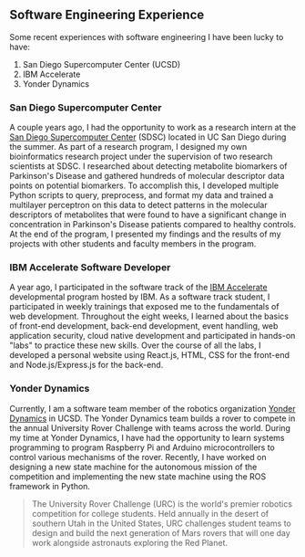 ## Software Engineering Experience

Some recent experiences with software engineering I have been lucky to have:

1. San Diego Supercomputer Center (UCSD)
2. IBM Accelerate
3. Yonder Dynamics 


### San Diego Supercomputer Center 

A couple years ago, I had the opportunity to work as a research intern at the [San Diego Supercomputer Center](https://www.sdsc.edu/) (SDSC) located in UC San Diego during the summer. As part of a research program, I designed my own bioinformatics research project under the supervision of two research scientists at SDSC. I researched about detecting metabolite biomarkers of Parkinson's Disease and gathered hundreds of molecular descriptor data points on potential biomarkers. To accomplish this, I developed multiple Python scripts to query, preprocess, and format my data and trained a multilayer perceptron on this data to detect patterns in the molecular descriptors of metabolites that were found to have a significant change in concentration in Parkinson's Disease patients compared to healthy controls. At the end of the program, I presented my findings and the results of my projects with other students and faculty members in the program. 

### IBM Accelerate Software Developer

A year ago, I participated in the software track of the [IBM Accelerate](https://www.ibm.com/blogs/jobs/career-ready-skills-with-ibm-accelerate-summer-program/) developmental program hosted by IBM. As a software track student, I participated in weekly trainings that exposed me to the fundamentals of web development. Throughout the eight weeks, I learned about the basics of front-end development, back-end development, event handling, web application security, cloud native development and participated in hands-on "labs" to practice these new skills. Over the course of all the labs, I developed a personal website using React.js, HTML, CSS for the front-end and Node.js/Express.js for the back-end. 


### Yonder Dynamics

Currently, I am a software team member of the robotics organization [Yonder Dynamics](https://yonderdynamics.org/#/) in UCSD. The Yonder Dynamics team builds a rover to compete in the annual University Rover Challenge with teams across the world. During my time at Yonder Dynamics, I have had the opportunity to learn systems programming to program Raspberry Pi and Arduino microcontrollers to control various mechanisms of the rover. Recently, I have worked on designing a new state machine for the autonomous mission of the competition and implementing the new state machine using the ROS framework in Python. 

> The University Rover Challenge (URC) is the world's premier robotics competition for college students.  Held annually in the desert of southern Utah in the United States, URC challenges student teams to design and build the next generation of Mars rovers that will one day work alongside astronauts exploring the Red Planet.
